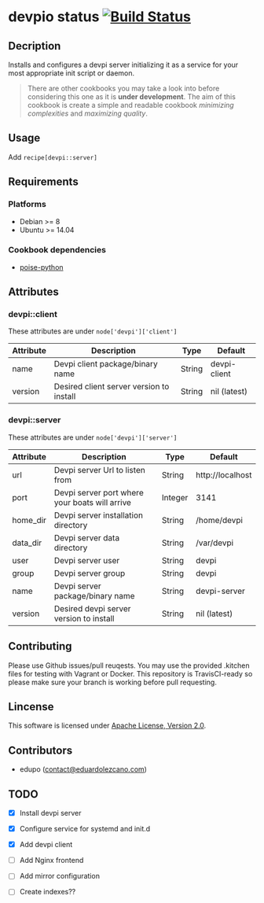 # devpio status [![Build Status](https://travis-ci.org/edupo/chef.cb.devpi.svg?branch=master)](https://travis-ci.org/edupo/chef.cb.devpi)

## Decription
Installs and configures a devpi server initializing it as a service for your
most appropriate init script or daemon.

> There are other cookbooks you may take a look into before considering this
> one as it is __under development__.
> The aim of this cookbook is create a simple and readable cookbook _minimizing
> complexities_ and _maximizing quality_. 

## Usage
Add `recipe[devpi::server]`

## Requirements

### Platforms
- Debian >= 8
- Ubuntu >= 14.04

### Cookbook dependencies
- [poise-python](https://github.com/poise/poise-python)

## Attributes

### devpi::client

These attributes are under `node['devpi']['client']`

Attribute|Description|Type|Default
---------|-----------|----|-------
name | Devpi client package/binary name | String | devpi-client
version | Desired client server version to install | String | nil (latest)

### devpi::server

These attributes are under `node['devpi']['server']`

Attribute|Description|Type|Default
---------|-----------|----|-------
url | Devpi server Url to listen from | String | http://localhost
port | Devpi server port where your boats will arrive | Integer | 3141
home_dir | Devpi server installation directory | String | /home/devpi
data_dir | Devpi server data directory | String | /var/devpi
user | Devpi server user | String | devpi
group | Devpi server group | String | devpi
name | Devpi server package/binary name | String | devpi-server
version | Desired devpi server version to install | String | nil (latest)

## Contributing

Please use Github issues/pull reuqests. You may use the provided .kitchen files
for testing with Vagrant or Docker. This repository is TravisCI-ready so please
make sure your branch is working before pull requesting.

## Lincense

This software is licensed under [Apache License, Version
2.0](http://www.apache.org/licenses/LICENSE-2.0).

## Contributors

* edupo (contact@eduardolezcano.com)

## TODO

- [x] Install devpi server
- [x] Configure service for systemd and init.d
- [x] Add devpi client
- [ ] Add Nginx frontend
- [ ] Add mirror configuration
- [ ] Create indexes??

